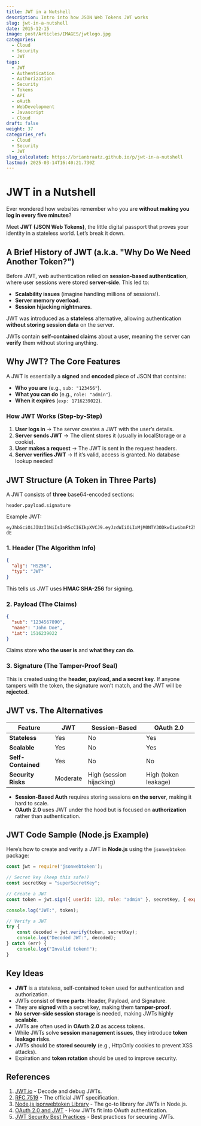 ```yaml
---
title: JWT in a Nutshell
description: Intro into how JSON Web Tokens JWT works
slug: jwt-in-a-nutshell
date: 2015-12-15
image: post/Articles/IMAGES/jwtlogo.jpg
categories:
  - Cloud
  - Security
  - JWT
tags:
  - JWT
  - Authentication
  - Authorization
  - Security
  - Tokens
  - API
  - oAuth
  - WebDevelopment
  - Javascript
  - Cloud
draft: false
weight: 37
categories_ref:
  - Cloud
  - Security
  - JWT
slug_calculated: https://brianbraatz.github.io/p/jwt-in-a-nutshell
lastmod: 2025-03-14T16:40:21.730Z
---
```

# JWT in a Nutshell

Ever wondered how websites remember who you are **without making you log in every five minutes**?

Meet **JWT (JSON Web Tokens)**, the little digital passport that proves your identity in a stateless world. Let’s break it down.

## A Brief History of JWT (a.k.a. "Why Do We Need Another Token?")

Before JWT, web authentication relied on **session-based authentication**, where user sessions were stored **server-side**. This led to:

* **Scalability issues** (imagine handling millions of sessions!).
* **Server memory overload**.
* **Session hijacking nightmares**.

JWT was introduced as a **stateless** alternative, allowing authentication **without storing session data** on the server.

JWTs contain **self-contained claims** about a user, meaning the server can **verify** them without storing anything.

## Why JWT? The Core Features

A JWT is essentially a **signed** and **encoded** piece of JSON that contains:

* **Who you are** (e.g., `sub: "123456"`).
* **What you can do** (e.g., `role: "admin"`).
* **When it expires** (`exp: 1716239022`).

### How JWT Works (Step-by-Step)

1. **User logs in** → The server creates a JWT with the user’s details.
2. **Server sends JWT** → The client stores it (usually in localStorage or a cookie).
3. **User makes a request** → The JWT is sent in the request headers.
4. **Server verifies JWT** → If it’s valid, access is granted. No database lookup needed!

## JWT Structure (A Token in Three Parts)

A JWT consists of **three** base64-encoded sections:

```plaintext
header.payload.signature
```

Example JWT:

```plaintext
eyJhbGciOiJIUzI1NiIsInR5cCI6IkpXVCJ9.eyJzdWIiOiIxMjM0NTY3ODkwIiwibmFtZSI6IkpvbiBEb2UiLCJpYXQiOjE1MTYyMzkwMjJ9.Dq6P5wO3oKr9FJ_V5I-dE
```

### 1. **Header** (The Algorithm Info)

```json
{
  "alg": "HS256",
  "typ": "JWT"
}
```

This tells us JWT uses **HMAC SHA-256** for signing.

### 2. **Payload** (The Claims)

```json
{
  "sub": "1234567890",
  "name": "John Doe",
  "iat": 1516239022
}
```

Claims store **who the user is** and **what they can do**.

### 3. **Signature** (The Tamper-Proof Seal)

This is created using the **header, payload, and a secret key**. If anyone tampers with the token, the signature won’t match, and the JWT will be **rejected**.

## JWT vs. The Alternatives

| Feature            | JWT      | Session-Based            | OAuth 2.0            |
| ------------------ | -------- | ------------------------ | -------------------- |
| **Stateless**      | Yes      | No                       | Yes                  |
| **Scalable**       | Yes      | No                       | Yes                  |
| **Self-Contained** | Yes      | No                       | No                   |
| **Security Risks** | Moderate | High (session hijacking) | High (token leakage) |

* **Session-Based Auth** requires storing sessions **on the server**, making it hard to scale.
* **OAuth 2.0** uses JWT under the hood but is focused on **authorization** rather than authentication.

## JWT Code Sample (Node.js Example)

Here’s how to create and verify a JWT in **Node.js** using the `jsonwebtoken` package:

```javascript
const jwt = require('jsonwebtoken');

// Secret key (keep this safe!)
const secretKey = "superSecretKey";

// Create a JWT
const token = jwt.sign({ userId: 123, role: "admin" }, secretKey, { expiresIn: "1h" });

console.log("JWT:", token);

// Verify a JWT
try {
    const decoded = jwt.verify(token, secretKey);
    console.log("Decoded JWT:", decoded);
} catch (err) {
    console.log("Invalid token!");
}
```

## Key Ideas

* **JWT** is a stateless, self-contained token used for authentication and authorization.
* JWTs consist of **three parts**: Header, Payload, and Signature.
* They are **signed** with a secret key, making them **tamper-proof**.
* **No server-side session storage** is needed, making JWTs highly **scalable**.
* JWTs are often used in **OAuth 2.0** as access tokens.
* While JWTs solve **session management issues**, they introduce **token leakage risks**.
* JWTs should be **stored securely** (e.g., HttpOnly cookies to prevent XSS attacks).
* Expiration and **token rotation** should be used to improve security.

## References

1. [JWT.io](https://jwt.io/) - Decode and debug JWTs.
2. [RFC 7519](https://datatracker.ietf.org/doc/html/rfc7519) - The official JWT specification.
3. [Node.js jsonwebtoken Library](https://www.npmjs.com/package/jsonwebtoken) - The go-to library for JWTs in Node.js.
4. [OAuth 2.0 and JWT](https://oauth.net/) - How JWTs fit into OAuth authentication.
5. [JWT Security Best Practices](https://auth0.com/blog/a-look-at-the-latest-draft-for-jwt-bcp/) - Best practices for securing JWTs.
